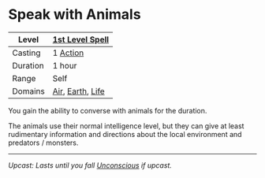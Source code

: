 # Speak with Animals

| Level    | [1st Level Spell](1st%20Level%20Spells.md)                                                                          |
| -------- | ------------------------------------------------------------------------------------------------------------------- |
| Casting  | 1 [Action](../../../../Game%20Procedures/Core%20Procedures/Action.md)                                               |
| Duration | 1 hour                                                                                                              |
| Range    | Self                                                                                                                |
| Domains  | [Air](../../Spell%20Domains/Air.md), [Earth](../../Spell%20Domains/Earth.md), [Life](../../Spell%20Domains/Life.md) |

You gain the ability to converse with animals for the duration.

The animals use their normal intelligence level, but they can give at least rudimentary information and directions about the local environment and predators / monsters.

---
*Upcast: Lasts until you fall [Unconscious](../../../../Game%20Procedures/Conditions/Unconscious.md) if upcast.*
